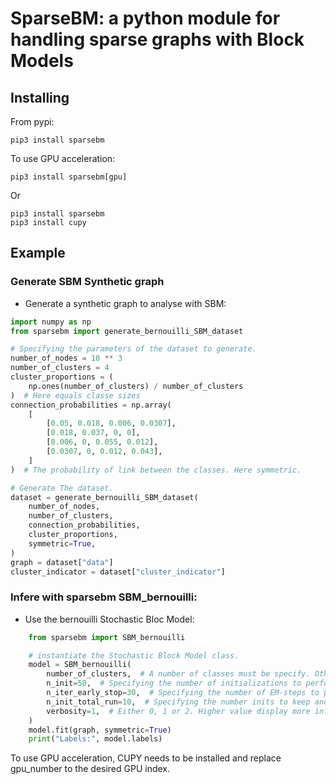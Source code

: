 # SparseBM: a python module for handling sparse graphs with Block Models

## Installing

From pypi:

```
pip3 install sparsebm
```

To use GPU acceleration:

```
pip3 install sparsebm[gpu]
```

Or
```
pip3 install sparsebm
pip3 install cupy
```

## Example
### Generate SBM Synthetic graph
- Generate a synthetic graph to analyse with SBM:

```python
import numpy as np
from sparsebm import generate_bernouilli_SBM_dataset

# Specifying the parameters of the dataset to generate.
number_of_nodes = 10 ** 3
number_of_clusters = 4
cluster_proportions = (
    np.ones(number_of_clusters) / number_of_clusters
)  # Here equals classe sizes
connection_probabilities = np.array(
    [
        [0.05, 0.018, 0.006, 0.0307],
        [0.018, 0.037, 0, 0],
        [0.006, 0, 0.055, 0.012],
        [0.0307, 0, 0.012, 0.043],
    ]
)  # The probability of link between the classes. Here symmetric.

# Generate The dataset.
dataset = generate_bernouilli_SBM_dataset(
    number_of_nodes,
    number_of_clusters,
    connection_probabilities,
    cluster_proportions,
    symmetric=True,
)
graph = dataset["data"]
cluster_indicator = dataset["cluster_indicator"]
```

### Infere with sparsebm SBM_bernouilli:
 - Use the bernouilli Stochastic Bloc Model:
```python
    from sparsebm import SBM_bernouilli

    # instantiate the Stochastic Block Model class.
    model = SBM_bernouilli(
        number_of_clusters,  # A number of classes must be specify. Otherwise see model selection.
        n_init=50,  # Specifying the number of initializations to perform.
        n_iter_early_stop=30,  # Specifying the number of EM-steps to perform on each init.
        n_init_total_run=10,  # Specifying the number inits to keep and to train until convergence.
        verbosity=1,  # Either 0, 1 or 2. Higher value display more information to the user.
    )
    model.fit(graph, symmetric=True)
    print("Labels:", model.labels)
```
To use GPU acceleration, CUPY needs to be installed and replace gpu_number to the desired GPU index.



